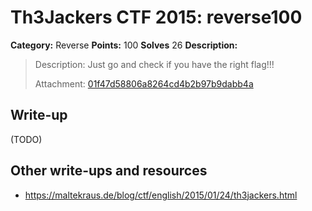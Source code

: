 # Th3Jackers CTF 2015: reverse100

**Category:** Reverse
**Points:** 100
**Solves** 26
**Description:**

> Description: Just go and check if you have the right flag!!!
>
> Attachment: [01f47d58806a8264cd4b2b97b9dabb4a](01f47d58806a8264cd4b2b97b9dabb4a)

## Write-up

(TODO)

## Other write-ups and resources

* <https://maltekraus.de/blog/ctf/english/2015/01/24/th3jackers.html>
